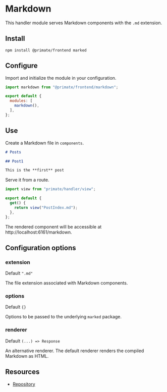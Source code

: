 # Markdown

This handler module serves Markdown components with the `.md` extension.

## Install

`npm install @primate/frontend marked`

## Configure

Import and initialize the module in your configuration.

```js caption=primate.config.js
import markdown from "@primate/frontend/markdown";

export default {
  modules: [
    markdown(),
  ],
};
```
## Use

Create a Markdown file in `components`.

```md caption=components/PostIndex.md
# Posts

## Post1

This is the **first** post
```

Serve it from a route.

```js caption=routes/markdown.js
import view from "primate/handler/view";

export default {
  get() {
    return view("PostIndex.md");
  },
};
```

The rendered component will be accessible at http://localhost:6161/markdown.

## Configuration options

### extension

Default `".md"`

The file extension associated with Markdown components.

### options

Default `{}`

Options to be passed to the underlying `marked` package.

### renderer

Default `(...) => Response`

An alternative renderer. The default renderer renders the compiled Markdown as
HTML.

## Resources

* [Repository][repo]

[repo]: https://github.com/primatejs/primate/tree/master/packages/frontend
